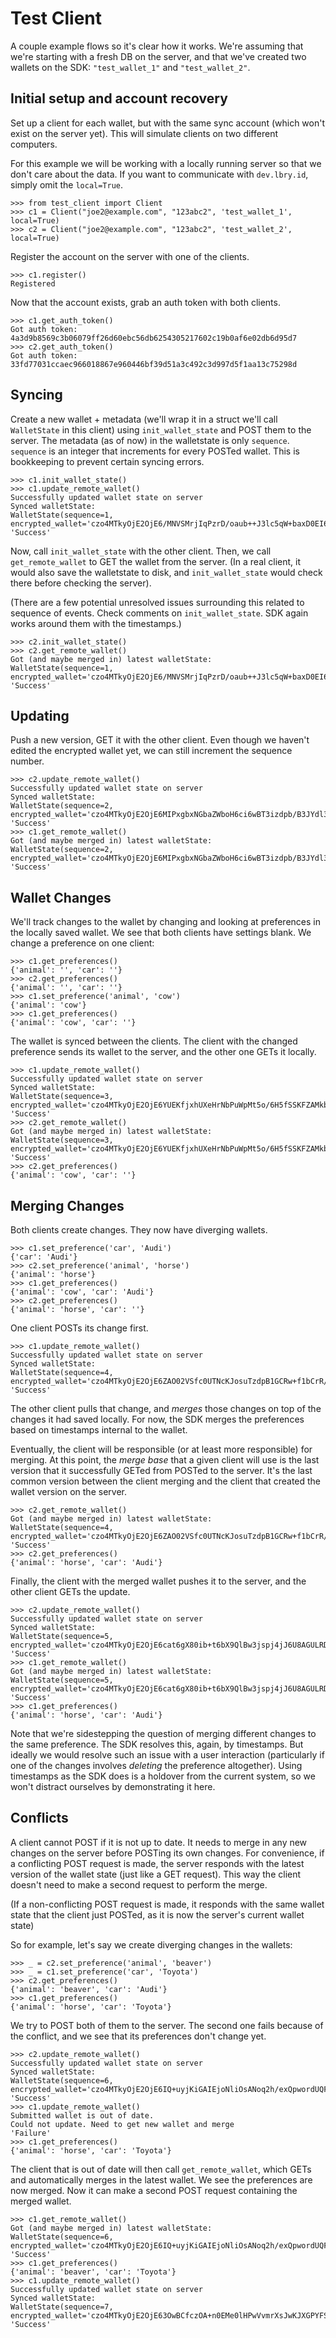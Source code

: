 # Test Client

A couple example flows so it's clear how it works. We're assuming that we're starting with a fresh DB on the server, and that we've created two wallets on the SDK: `"test_wallet_1"` and `"test_wallet_2"`.

## Initial setup and account recovery

Set up a client for each wallet, but with the same sync account (which won't exist on the server yet). This will simulate clients on two different computers.

For this example we will be working with a locally running server so that we don't care about the data. If you want to communicate with `dev.lbry.id`, simply omit the `local=True`.

```
>>> from test_client import Client
>>> c1 = Client("joe2@example.com", "123abc2", 'test_wallet_1', local=True)
>>> c2 = Client("joe2@example.com", "123abc2", 'test_wallet_2', local=True)
```

Register the account on the server with one of the clients.

```
>>> c1.register()
Registered
```

Now that the account exists, grab an auth token with both clients.

```
>>> c1.get_auth_token()
Got auth token:  4a3d9b8569c3b06079ff26d60ebc56db6254305217602c19b0af6e02db6d95d7
>>> c2.get_auth_token()
Got auth token:  33fd77031ccaec966018867e960446bf39d51a3c492c3d997d5f1aa13c75298d
```

## Syncing

Create a new wallet + metadata (we'll wrap it in a struct we'll call `WalletState` in this client) using `init_wallet_state` and POST them to the server. The metadata (as of now) in the walletstate is only `sequence`. `sequence` is an integer that increments for every POSTed wallet. This is bookkeeping to prevent certain syncing errors.

```
>>> c1.init_wallet_state()
>>> c1.update_remote_wallet()
Successfully updated wallet state on server
Synced walletState:
WalletState(sequence=1, encrypted_wallet='czo4MTkyOjE2OjE6/MNVSMrjIqPzrD/oaub++J3lc5qW+baxD0EI6n5/XqGgRsUND3G7fqRsn/riULM4zap+jI8XgW6l1rieJWGZXPQvIZJP8B7gQvBDfzlY0BxUgECeX38I5EtRFNWU3sTwmAaAaDuBpaBXvnf2hu4SEp5xl/OQVg9h+BluTZBdLSU=')
'Success'
```

Now, call `init_wallet_state` with the other client. Then, we call `get_remote_wallet` to GET the wallet from the server. (In a real client, it would also save the walletstate to disk, and `init_wallet_state` would check there before checking the server).

(There are a few potential unresolved issues surrounding this related to sequence of events. Check comments on `init_wallet_state`. SDK again works around them with the timestamps.)

```
>>> c2.init_wallet_state()
>>> c2.get_remote_wallet()
Got (and maybe merged in) latest walletState:
WalletState(sequence=1, encrypted_wallet='czo4MTkyOjE2OjE6/MNVSMrjIqPzrD/oaub++J3lc5qW+baxD0EI6n5/XqGgRsUND3G7fqRsn/riULM4zap+jI8XgW6l1rieJWGZXPQvIZJP8B7gQvBDfzlY0BxUgECeX38I5EtRFNWU3sTwmAaAaDuBpaBXvnf2hu4SEp5xl/OQVg9h+BluTZBdLSU=')
'Success'
```

## Updating

Push a new version, GET it with the other client. Even though we haven't edited the encrypted wallet yet, we can still increment the sequence number.

```
>>> c2.update_remote_wallet()
Successfully updated wallet state on server
Synced walletState:
WalletState(sequence=2, encrypted_wallet='czo4MTkyOjE2OjE6MIPxgbxNGbaZWboH6ci6wBT3izdpb/B3JYdl3nJdQn6EV54W4QaYUvuUxMa5XngiXlNLcLbmFRqeYj/mgAbEVXRKLyLQxjB7rIhGcRxsHbzGR8YDMVvP+m5dWaxevlZc7cEZkpRQKfFyuc+pnjPEk9SUvEgioN1Hxir6DonMqlA=')
'Success'
>>> c1.get_remote_wallet()
Got (and maybe merged in) latest walletState:
WalletState(sequence=2, encrypted_wallet='czo4MTkyOjE2OjE6MIPxgbxNGbaZWboH6ci6wBT3izdpb/B3JYdl3nJdQn6EV54W4QaYUvuUxMa5XngiXlNLcLbmFRqeYj/mgAbEVXRKLyLQxjB7rIhGcRxsHbzGR8YDMVvP+m5dWaxevlZc7cEZkpRQKfFyuc+pnjPEk9SUvEgioN1Hxir6DonMqlA=')
'Success'
```

## Wallet Changes

We'll track changes to the wallet by changing and looking at preferences in the locally saved wallet. We see that both clients have settings blank. We change a preference on one client:


```
>>> c1.get_preferences()
{'animal': '', 'car': ''}
>>> c2.get_preferences()
{'animal': '', 'car': ''}
>>> c1.set_preference('animal', 'cow')
{'animal': 'cow'}
>>> c1.get_preferences()
{'animal': 'cow', 'car': ''}
```

The wallet is synced between the clients. The client with the changed preference sends its wallet to the server, and the other one GETs it locally.

```
>>> c1.update_remote_wallet()
Successfully updated wallet state on server
Synced walletState:
WalletState(sequence=3, encrypted_wallet='czo4MTkyOjE2OjE6YUEKfjxhUXeHrNbPuWpMt5o/6H5fSSKFZAMkb8YugMGEHzVAZDfGMdowwdycXkyTZtPRiMSs+kgOX8BLomcz/I+de8b1EsXribYR05sgySRJiPoW8VBRlmgbRapZ9iGaxvgJJWmVAO42beNWtnuE3bdpDtWtZjgcXWq6lnhNlETmKEEPthezGB8svHPHt/rJ')
'Success'
>>> c2.get_remote_wallet()
Got (and maybe merged in) latest walletState:
WalletState(sequence=3, encrypted_wallet='czo4MTkyOjE2OjE6YUEKfjxhUXeHrNbPuWpMt5o/6H5fSSKFZAMkb8YugMGEHzVAZDfGMdowwdycXkyTZtPRiMSs+kgOX8BLomcz/I+de8b1EsXribYR05sgySRJiPoW8VBRlmgbRapZ9iGaxvgJJWmVAO42beNWtnuE3bdpDtWtZjgcXWq6lnhNlETmKEEPthezGB8svHPHt/rJ')
'Success'
>>> c2.get_preferences()
{'animal': 'cow', 'car': ''}
```

## Merging Changes

Both clients create changes. They now have diverging wallets.

```
>>> c1.set_preference('car', 'Audi')
{'car': 'Audi'}
>>> c2.set_preference('animal', 'horse')
{'animal': 'horse'}
>>> c1.get_preferences()
{'animal': 'cow', 'car': 'Audi'}
>>> c2.get_preferences()
{'animal': 'horse', 'car': ''}
```

One client POSTs its change first.

```
>>> c1.update_remote_wallet()
Successfully updated wallet state on server
Synced walletState:
WalletState(sequence=4, encrypted_wallet='czo4MTkyOjE2OjE6ZAO02VSfc0UTNcKJosuTzdpB1GCRw+f1bCrR/1aFDGoK5Iq/OyKXygp3p2trj2EU1SUfp6m/FiWYdN920uzpaQnIbOlEs6anPpd3alNQmNfuT1s8bKnliO6so657VjZf0QdadDrCVa8WZMiuHY+wP2H5LpzDIrRYrzNyyUuhffbh8yk8cQhgRScFKczpAnu+')
'Success'
```

The other client pulls that change, and _merges_ those changes on top of the changes it had saved locally. For now, the SDK merges the preferences based on timestamps internal to the wallet.

Eventually, the client will be responsible (or at least more responsible) for merging. At this point, the _merge base_ that a given client will use is the last version that it successfully GETed from POSTed to the server. It's the last common version between the client merging and the client that created the wallet version on the server.

```
>>> c2.get_remote_wallet()
Got (and maybe merged in) latest walletState:
WalletState(sequence=4, encrypted_wallet='czo4MTkyOjE2OjE6ZAO02VSfc0UTNcKJosuTzdpB1GCRw+f1bCrR/1aFDGoK5Iq/OyKXygp3p2trj2EU1SUfp6m/FiWYdN920uzpaQnIbOlEs6anPpd3alNQmNfuT1s8bKnliO6so657VjZf0QdadDrCVa8WZMiuHY+wP2H5LpzDIrRYrzNyyUuhffbh8yk8cQhgRScFKczpAnu+')
'Success'
>>> c2.get_preferences()
{'animal': 'horse', 'car': 'Audi'}
```

Finally, the client with the merged wallet pushes it to the server, and the other client GETs the update.

```
>>> c2.update_remote_wallet()
Successfully updated wallet state on server
Synced walletState:
WalletState(sequence=5, encrypted_wallet='czo4MTkyOjE2OjE6cat6gX80ib+t6bX9QlBw3jspj4jJ6U8AGULRDPNa8PbL4CX6ohZoXkt+duNYPxWDdyl8xqhwisWXTXkuGUBwP2zrVmZC3TNt5A9Pk/y/tNgMz50CY3JmNYcbCeZyoY+uV+cMfdO+n3p3hYriNKgn539NC6ug80U/2heevVax4NgMAF0lWEBM2E886+KkvfHG')
'Success'
>>> c1.get_remote_wallet()
Got (and maybe merged in) latest walletState:
WalletState(sequence=5, encrypted_wallet='czo4MTkyOjE2OjE6cat6gX80ib+t6bX9QlBw3jspj4jJ6U8AGULRDPNa8PbL4CX6ohZoXkt+duNYPxWDdyl8xqhwisWXTXkuGUBwP2zrVmZC3TNt5A9Pk/y/tNgMz50CY3JmNYcbCeZyoY+uV+cMfdO+n3p3hYriNKgn539NC6ug80U/2heevVax4NgMAF0lWEBM2E886+KkvfHG')
'Success'
>>> c1.get_preferences()
{'animal': 'horse', 'car': 'Audi'}
```

Note that we're sidestepping the question of merging different changes to the same preference. The SDK resolves this, again, by timestamps. But ideally we would resolve such an issue with a user interaction (particularly if one of the changes involves _deleting_ the preference altogether). Using timestamps as the SDK does is a holdover from the current system, so we won't distract ourselves by demonstrating it here.

## Conflicts

A client cannot POST if it is not up to date. It needs to merge in any new changes on the server before POSTing its own changes. For convenience, if a conflicting POST request is made, the server responds with the latest version of the wallet state (just like a GET request). This way the client doesn't need to make a second request to perform the merge.

(If a non-conflicting POST request is made, it responds with the same wallet state that the client just POSTed, as it is now the server's current wallet state)

So for example, let's say we create diverging changes in the wallets:

```
>>> _ = c2.set_preference('animal', 'beaver')
>>> _ = c1.set_preference('car', 'Toyota')
>>> c2.get_preferences()
{'animal': 'beaver', 'car': 'Audi'}
>>> c1.get_preferences()
{'animal': 'horse', 'car': 'Toyota'}
```

We try to POST both of them to the server. The second one fails because of the conflict, and we see that its preferences don't change yet.

```
>>> c2.update_remote_wallet()
Successfully updated wallet state on server
Synced walletState:
WalletState(sequence=6, encrypted_wallet='czo4MTkyOjE2OjE6IQ+uyjKiGAIEjoNliOsANoq2h/exQpwordUQFVbbHVhj27UbJS7ykMV4or5avEwNo+aCYC8j7HEqqaPnhvNYeeyPbmpfZS0lU7MXBehoqvIPR3GyTLM002t7SUrB+KxdvUX8RAamjiahDI8OeTOBmYhgQLSZt/ZDtRL/3f5l1JgLCjEbVKJY6Pim0hk7AlpK')
'Success'
>>> c1.update_remote_wallet()
Submitted wallet is out of date.
Could not update. Need to get new wallet and merge
'Failure'
>>> c1.get_preferences()
{'animal': 'horse', 'car': 'Toyota'}
```

The client that is out of date will then call `get_remote_wallet`, which GETs and automatically merges in the latest wallet. We see the preferences are now merged. Now it can make a second POST request containing the merged wallet.

```
>>> c1.get_remote_wallet()
Got (and maybe merged in) latest walletState:
WalletState(sequence=6, encrypted_wallet='czo4MTkyOjE2OjE6IQ+uyjKiGAIEjoNliOsANoq2h/exQpwordUQFVbbHVhj27UbJS7ykMV4or5avEwNo+aCYC8j7HEqqaPnhvNYeeyPbmpfZS0lU7MXBehoqvIPR3GyTLM002t7SUrB+KxdvUX8RAamjiahDI8OeTOBmYhgQLSZt/ZDtRL/3f5l1JgLCjEbVKJY6Pim0hk7AlpK')
'Success'
>>> c1.get_preferences()
{'animal': 'beaver', 'car': 'Toyota'}
>>> c1.update_remote_wallet()
Successfully updated wallet state on server
Synced walletState:
WalletState(sequence=7, encrypted_wallet='czo4MTkyOjE2OjE63OwBCfczOA+n0EMe0lHPwVvmrXsJwKJXGPYFSmdDseHbd3HRpOZ/Id5WeOuata5/dHJ4vdaaw8RNfpgR4KVzOkM5BUZNxzBaVf/BEYL8nJcbv7l5ZLs6Q15IqvlmZ3HBPVzxO/WYqm4aL9+CNeoYG2LzaIxsnzf31ZoG9I78B6wxK5JXCjDS+nuh/4NM+REE')
'Success'
```
